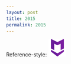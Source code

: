 ```yaml
---
layout: post
title: 2015
permalink: 2015
---
```


Reference-style: 
![alt text][logo]

[logo]: https://github.com/adam-p/markdown-here/raw/master/src/common/images/icon48.png "Hover Title Text 2"
